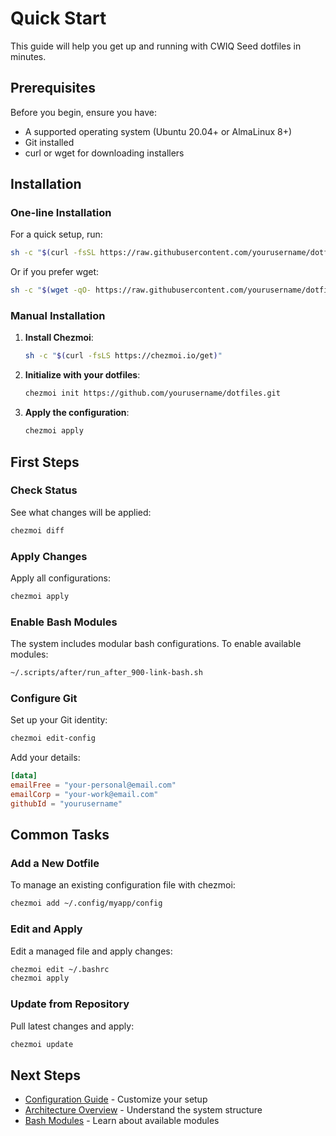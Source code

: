 # Quick Start

This guide will help you get up and running with CWIQ Seed dotfiles in minutes.

## Prerequisites

Before you begin, ensure you have:

- A supported operating system (Ubuntu 20.04+ or AlmaLinux 8+)
- Git installed
- curl or wget for downloading installers

## Installation

### One-line Installation

For a quick setup, run:

```bash
sh -c "$(curl -fsSL https://raw.githubusercontent.com/yourusername/dotfiles/main/install.sh)"
```

Or if you prefer wget:

```bash
sh -c "$(wget -qO- https://raw.githubusercontent.com/yourusername/dotfiles/main/install.sh)"
```

### Manual Installation

1. **Install Chezmoi**:
   ```bash
   sh -c "$(curl -fsLS https://chezmoi.io/get)"
   ```

2. **Initialize with your dotfiles**:
   ```bash
   chezmoi init https://github.com/yourusername/dotfiles.git
   ```

3. **Apply the configuration**:
   ```bash
   chezmoi apply
   ```

## First Steps

### Check Status

See what changes will be applied:

```bash
chezmoi diff
```

### Apply Changes

Apply all configurations:

```bash
chezmoi apply
```

### Enable Bash Modules

The system includes modular bash configurations. To enable available modules:

```bash
~/.scripts/after/run_after_900-link-bash.sh
```

### Configure Git

Set up your Git identity:

```bash
chezmoi edit-config
```

Add your details:

```toml
[data]
emailFree = "your-personal@email.com"
emailCorp = "your-work@email.com"
githubId = "yourusername"
```

## Common Tasks

### Add a New Dotfile

To manage an existing configuration file with chezmoi:

```bash
chezmoi add ~/.config/myapp/config
```

### Edit and Apply

Edit a managed file and apply changes:

```bash
chezmoi edit ~/.bashrc
chezmoi apply
```

### Update from Repository

Pull latest changes and apply:

```bash
chezmoi update
```

## Next Steps

- [Configuration Guide](configuration.md) - Customize your setup
- [Architecture Overview](../architecture/overview.md) - Understand the system structure
- [Bash Modules](../development/bash-modules.md) - Learn about available modules